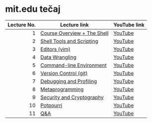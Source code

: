 # mit.edu tečaj

Lecture No.| Lecture link | YouTube link|
---:|---|---
 1 | [Course Overview + The Shell](https://missing.csail.mit.edu/2020/course-shell/) |[YouTube](https://www.youtube.com/watch?v=Z56Jmr9Z34Q&list=PLyzOVJj3bHQuloKGG59rS43e29ro7I57J&index=1)
 2 | [Shell Tools and Scripting](https://missing.csail.mit.edu/2020/shell-tools/) |[YouTube](https://www.youtube.com/watch?v=kgII-YWo3Zw&list=PLyzOVJj3bHQuloKGG59rS43e29ro7I57J&index=2)
 3 | [Editors (vim)](https://missing.csail.mit.edu/2020/editors/) |[YouTube](https://www.youtube.com/watch?v=kgII-YWo3Zw&list=PLyzOVJj3bHQuloKGG59rS43e29ro7I57J&index=3)
 4 | [Data Wrangling](https://missing.csail.mit.edu/2020/data-wrangling/) |[YouTube](https://www.youtube.com/watch?v=sz_dsktIjt4&list=PLyzOVJj3bHQuloKGG59rS43e29ro7I57J&index=4)
 5 | [Command-line Environment](https://missing.csail.mit.edu/2020/command-line/) |[YouTube](https://www.youtube.com/watch?v=e8BO_dYxk5c&list=PLyzOVJj3bHQuloKGG59rS43e29ro7I57J&index=5)
 6 | [Version Control (git)](https://missing.csail.mit.edu/2020/version-control/) |[YouTube](https://www.youtube.com/watch?v=2sjqTHE0zok&list=PLyzOVJj3bHQuloKGG59rS43e29ro7I57J&index=6)
 7 | [Debugging and Profiling](https://missing.csail.mit.edu/2020/debugging-profiling/) |[YouTube](https://www.youtube.com/watch?v=l812pUnKxME&list=PLyzOVJj3bHQuloKGG59rS43e29ro7I57J&index=7)
 8 | [Metaprogramming](https://missing.csail.mit.edu/2020/debugging-profiling/) |[YouTube](https://www.youtube.com/watch?v=_Ms1Z4xfqv4&list=PLyzOVJj3bHQuloKGG59rS43e29ro7I57J&index=8)
 9 | [Security and Cryptography](https://missing.csail.mit.edu/2020/security/) |[YouTube](https://www.youtube.com/watch?v=tjwobAmnKTo&list=PLyzOVJj3bHQuloKGG59rS43e29ro7I57J&index=9)
 10 | [Potpourri](https://missing.csail.mit.edu/2020/potpourri/) |[YouTube](https://www.youtube.com/watch?v=JZDt-PRq0uo&list=PLyzOVJj3bHQuloKGG59rS43e29ro7I57J&index=10)
 11 | [Q&A](https://www.youtube.com/watch?v=Wz50FvGG6xU&list=PLyzOVJj3bHQuloKGG59rS43e29ro7I57J&index=11) |[YouTube](https://missing.csail.mit.edu/2020/qa/)